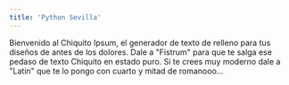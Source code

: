 ```yaml
---
title: 'Python Sevilla'
---
```


Bienvenido al Chiquito Ipsum, el generador de texto de relleno para tus diseños de antes de los dolores.
Dale a "Fistrum" para que te salga ese pedaso de texto Chiquito en estado puro. Si te crees muy moderno dale a "Latin" que te lo pongo con cuarto y mitad de romanooo...
